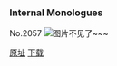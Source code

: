 ### Internal Monologues
No.2057
![图片不见了~~~](https://imgs.xkcd.com/comics/internal_monologues.png)

[原址](https://xkcd.com//2057) [下载](https://imgs.xkcd.com/comics/internal_monologues.png)

